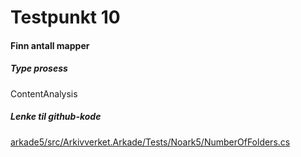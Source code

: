 # Testpunkt 10
#### Finn antall mapper

<Beskrivelse/>

##### Type prosess
ContentAnalysis

##### Lenke til github-kode
[arkade5/src/Arkivverket.Arkade/Tests/Noark5/NumberOfFolders.cs](https://github.com/arkivverket/arkade5/blob/master/src/Arkivverket.Arkade/Tests/Noark5/NumberOfFolders.cs)